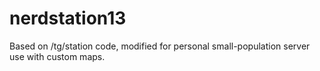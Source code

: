 # nerdstation13
Based on /tg/station code, modified for personal small-population server use with custom maps.
 
